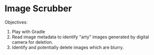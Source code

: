 # Image Scrubber

Objectives:

1) Play with Gradle
2) Read image metadata to identify "arty" images generated by digital camera for deletion. 
3) Identify and potentially delete images which are blurry. 